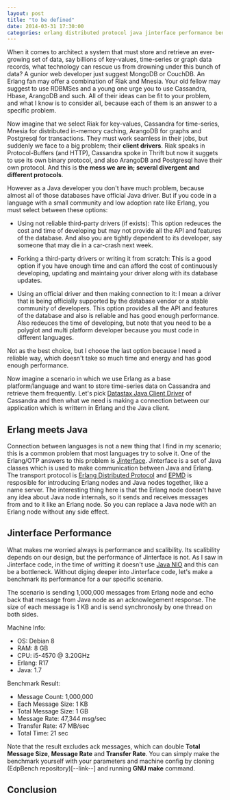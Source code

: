 ```yaml
---
layout: post
title: "to be defined"
date: 2014-03-31 17:30:00
categories: erlang distributed protocol java jinterface performance benchmark database
---
```


When it comes to architect a system that must store and retrieve an ever-growing set of data, say billions of key-values, time-series or graph data records, what technology can rescue us from drowning under this bunch of data? A gunior web developer just suggest MongoDB or CouchDB. An Erlang fan may offer a combination of Riak and Mnesia. Your old fellow may suggest to use RDBMSes and a young one urge you to use Cassandra, Hbase, ArangoDB and such. All of their ideas can be fit to your problem, and what I know is to consider all, because each of them is an answer to a specific problem.

Now imagine that we select Riak for key-values, Cassandra for time-series, Mnesia for distributed in-memory caching, ArangoDB for graphs and Postgresql for transactions. They must work seamless in their jobs, but suddenly we face to a big problem; their **client drivers**. Riak speaks in Protocol-Buffers (and HTTP), Cassandra spoke in Thrift but now it suggets to use its own binary protocol, and also ArangoDB and Postgresql have their own protocol. And this is **the mess we are in; several divergent and different protocols**.

However as a Java developer you don't have much problem, because almost all of those databases have official Java driver. But if you code in a language with a small community and low adoption rate like Erlang, you must select between these options:

- Using not reliable third-party drivers (if exists):
This option redeuces the cost and time of developing but may not provide all the API and features of the database. And also you are tightly dependent to its developer, say someone that may die in a car-crash next week.

- Forking a third-party drivers or writing it from scratch:
This is a good option if you have enough time and can afford the cost of continuously developing, updating and maintaing your driver along with its database updates.

- Using an official driver and then making connection to it:
I mean a driver that is being officially supported by the database vendor or a stable community of developers. This option provides all the API and features of the database and also is reliable and has good enough performance. Also redeuces the time of developing, but note that you need to be a polyglot and multi platform developer because you must code in different languages.

Not as the best choice, but I choose the last option because I need a reliable way, which doesn't take so much time and energy and has good enough performance. 

Now imagine a scenario in which we use Erlang as a base platform/language and want to store time-series data on Cassandra and retrieve them frequently. Let's pick [Datastax Java Client Driver](--link--) of Cassandra and then what we need is making a connection between our application which is writtern in Erlang and the Java client.

## Erlang meets Java

Connection between languages is not a new thing that I find in my scenario; this is a common problem that most languages try to solve it. One of the Erlang/OTP answers to this problem is [Jinterface](--link--). Jinterface is a set of Java classes which is used to make communication between Java and Erlang. The transport protocol is [Erlang Distributed Protocol](--link--) and [EPMD](--link--) is resposible for introducing Erlang nodes and Java nodes together, like a name server. The interesting thing here is that the Erlang node doesn't have any idea about Java node internals, so it sends and receives messages from and to it like an Erlang node. So you can replace a Java node with an Erlang node without any side effect.

## Jinterface Performance

What makes me worried always is performance and scalibility. Its scalibility depends on our design, but the performance of Jinterface is not. As I saw in Jinterface code, in the time of writting it doesn't use [Java NIO](--link--) and this can be a bottleneck. Without diging deeper into Jinterface code, let's make a benchmark its performance for a our specific scenario.

The scenario is sending 1,000,000 messages from Erlang node and echo back that message from Java node as an acknowlegement response. The size of each message is 1 KB and is send synchronosly by one thread on both sides.

Machine Info:

- OS: Debian 8
- RAM: 8 GB
- CPU: i5-4570 @ 3.20GHz
- Erlang: R17
- Java: 1.7

Benchmark Result:

- Message Count: 1,000,000
- Each Message Size: 1 KB
- Total Message Size: 1 GB
- Message Rate: 47,344 msg/sec
- Transfer Rate: 47 MB/sec
- Total Time: 21 sec

Note that the result excludes ack messages, which can double __Total Message Size__, __Message Rate__ and __Transfer Rate__.
You can simply make the benchmark yourself with your parameters and machine config by cloning (EdpBench repository)[--link--] and running __GNU make__ command.

## Conclusion
